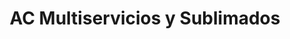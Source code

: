 ---
title: "AC Multiservicios y Sublimados"
url: /nuevo-chimbote/ac-multiservicios-y-sublimados/
shop: comodidad
---